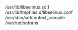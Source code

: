 /usr/lib/libselinux.so.1  
/usr/lib/tmpfiles.d/libselinux.conf  
/usr/sbin/sefcontext\_compile  
/var/run/setrans  

